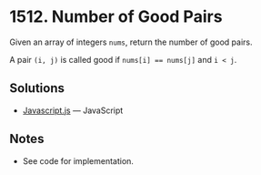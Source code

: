 
# 1512. Number of Good Pairs

Given an array of integers `nums`, return the number of good pairs.

A pair `(i, j)` is called good if `nums[i] == nums[j]` and `i < j`.

## Solutions

- [Javascript.js](./Javascript.js) — JavaScript

## Notes

- See code for implementation.
